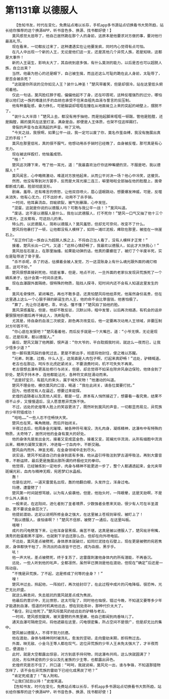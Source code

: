 # 第1131章 以德服人
        【告知书友，时代在变化，免费站点难以长存，手机app多书源站点切换看书大势所趋，站长给你推荐的这个换源APP，听书音色多、换源、找书都好使！】
       莫风感觉太屈辱了，他自己居然跪在那个人的身前，这原本是他要求对方做的事，要对他行最高礼节。
       现在看来，一切都反过来了，这种遭遇实在让他要发疯，同时内心觉得有点可怕。
       在凡人中出现一个新的人王，无论是他们这一支，还是其他几个异荒人族，若是知晓，这都是大事件！
       新的人王诞生，影响太大了，其血统到底多强，有什么莫测的能力，以后是否也可以超脱人族，自立出来？
       当然，他最为担心的还是眼下，自己被生擒，而且还这么可耻的跪在此人身前，太耻辱了，是否会被杀死？
       “这就是你所说的见你如见人王？装什么神圣！”楚风带着笑，但是却很冷，站在这里低头俯视着他。
       仅此一句话，莫风脸红脖子粗，偏偏他起不了身，还在叩首呢，这种反噬强烈的过分，哪怕是以他们这一族的难逢抗手的血统也承受不住来自祖先血液与誓言的反压制。
       他有种羞耻感，奋力挣扎，可是脑袋却哐哐在撞在从地面耸立上来的突起的峭壁上，摆脱不了。
       “装什么大半蒜！”楚风上去，都没有用手抽他，而是抬起脚来哐哐一顿踹，管他是脸膛，还是胸膛，踢的莫风在这里打滚，满身是血，即便是人王体质，也架不住这样踢打。
       骨裂的声音与血液溅起的声音，响了又响。
       “今天之战，我恨啊，如果公平一战，我一定可以废了你，莫名作茧自缚，我没有施展出真正的手段！”
       莫风在那里低吼，真的很不服气，他想动用杀手锏时已经晚了，自身被反噬，那可真是有心无力。
       现在被这样殴打，他恼羞成怒。
       “啪！”
       楚风这次蹲下来，甩了他一耳光，道：“我最喜欢治疗你这种嘴硬的货，不服是吧，我以德服人！”
       莫风闻言，心中略微激动，难道对方放他起来，从而公平对决一场？他心中冷笑，这傻货。
       然而，他没有等到对方罢手，反而是大耳光接二连三，噼里啪啦全部抽在他的脸膛上，面骨都断成几截，脸部彻底变形。
       剧痛，羞辱，还有难言的愤怒，让他双目喷火，眉心竖眼跳动，想要爆发神威，可是，反噬未消失，他有心无力，打不出妙术，动用不了杀手锏。
       一时间，他耳鼻流血，目眦欲裂，被气到暴躁，心中发狂。
       “混蛋，这就是你说的以德服人吗？可敢与我公平一战！？”莫风叫道。
       “废话，这不是以德服人是什么，我在以武德服人，打不死你！”楚风一口气又抽了他十三个大耳光，正反都有，可这劲儿的来。
       特么的，以武德服人，简称以德服人？莫风羞怒，但却无可奈何，改变不了什么。
       楚风将他暴打了一顿，让他都没有人模样了，如同一滩烂泥般，瘫软在那里，被挂在一块崖石上。
       “反正你们这一族自认为超脱人族之上，不将自己当人看了，没有人模样才正常！”
       接着，楚风长出一口气，又道：“这样心情舒畅了，我最欢以德服人，如此才大快我心！”
       莫风挂在石崖上，在那里抽搐，如果能动弹的话，他真的要癫狂了，被打了个半废半死，实在是耻辱进了骨子里。
       “杀不杀呢，杀了的话，估摸着会被人发觉，万一这混账身上有什么魂光跟外面的魂灯相连，这可不妙。”
       楚风很想直接剁死他，彻底省事，但是，地点不对，一旦外面的老家伙发现异荒族死了一个嫡系弟子，估计会第一时间杀进来。
       现在血瀑跟外面隔绝，很特殊的物质，阻挡人探寻，短时间内还不会有人知道这里发生的事。
       莫风毛骨悚然，紧闭嘴巴，再也不敢多语，还真怕楚风将他给弄死，他虽然身份高贵，但在这里遇上这么一个心狠手辣的新诞生的人王，他的命不会比草值钱，他害怕极了。
       “算了，先让你活着吧，乖，听话，懂不懂？”楚风拍了拍他的脸。
       莫风深感羞耻，但是，他却不敢反驳，沉默以待，暗中发誓，以后再次相遇，有机会的话非要狠狠地折磨后再干掉此人，洗刷耻辱。
       尤其是，待自身的血液二次蜕变，颜色再次改变后，他一定要再次动用人王领域，非要压制对方叩首不可。
       “你心底在发狠吧？”楚风看着他，而后反手就是一个大嘴巴，道：“小爷无惧，无论是现在，还是将来，都以德服人。”
       最后，楚风又踹了他两脚，恨声道：“你大爷的，平白耽搁我时间，就这么一夜而已，让我少悟多少道？”
       他一脚将莫风踩的昏死过去，更是不断出手，彻底将他封住，使之难以苏醒。
       “兄弟，刺激，过瘾，什么人王，这简直是人肉包子啊，打起来真舒畅！”远处，驴精喊道。
       老古也在那边，呵斥东北虎赶紧闭关，不要浪费时间，机不可失失不再来。
       老古很想去瀑布更高处修行与闭关，但是，却总觉得不如呆在除非风身边保险，他体会到了妙处，楚风手持木矛，连他都能沾光，各种符文疯狂涌动而来。
       “这是好宝贝，有超凡的来头，属于域外天物！”他激动的叫道。
       楚风不理会他，模仿莫风的口音，喝道：“我在此闭关，请各位莫要打扰。”
       因为，他感觉有人在逼近，想要过来窥探。
       史煌的追随者以及其他人闻言，都是一怔，原本有人悄然接近了，想要看一看究竟，结果不得不止步，又慢慢退后，没人愿意惹异荒族不快。
       不过，远处的史煌等人脸上的笑容更浓了，既然听到莫风的声音，一切都显而易见，异荒族的少年狩猎成功！
       “哈哈……”一些人忍不住畅快大笑。
       楚风也在笑，嘴角微翘，而后开始闭关。
       半夜过去后，他周身金光璀璨，被各种符号淹没，洗礼肉身，凝练精神，这瀑布中有特殊的物质，太奇特了，居然对他的金身有莫大的好处。
       他的身体先是发出金光，接着又变成蓝金色，接着又变，斑斓光华流淌，从所有细胞中流淌出来，精神力凝聚又散开，冲进每一寸血肉中，不断交融。
       楚风由内而外，神圣无暇，在金身领域中走到尽头。
       说实话，楚风不知道自己的金身到底有多强，他从盗引呼吸法到梦古道呼吸法，再到大雷音等，不断运转，最后更是施展出那所谓的终极经文的拳印。
       他觉得，已经锤炼到一定地步，肉身与精神不能更进一步了，整个人都通透起来，金光夹带斑斓光彩，血肉与精神无暇，宛若梦幻水晶般。
       轰！
       也是在这时，一道天雷莫名出现，轰的他翻白眼，头发炸立，浑身过电。
       玛德，遭雷劈了！
       楚风第一时间就想骂娘，以为有人偷袭他，但是，他抬头时，一阵眼晕，这是天劫啊，不是什么外人袭击！
       一般来说，在这阳间，进化者到了圣者境界，少数强者会惹来天劫，很少有人可在半圣渡劫，更不要说金身层次了。
       他提前渡劫，这足以说明所修金身之强大，在这里被上苍规则审视，被盯上了！
       “我以德服人，谁怕谁啊？！”楚风不信邪，被劈了一通后，在这里叫板。
       喀嚓！
       成片的闪电劈落下来，让他浑身冒黑烟，痛苦不堪，这真是被以德服人了，楚风呲牙咧嘴，清秀的脸蛋都黑不溜秋，也就剩下牙齿还那么白，但却在向外喷电弧。
       不远处，莫风差点被劈死，身体原本就破烂，如同烂泥挂在石壁上，现在更是被劈的宛若焦炭，身体都快干枯了，所流出的血液皆干巴巴，成为血痂，黑乎乎。
       吼！
       他一声大吼，差点被劈死，终于复苏了，这雷霆刺激他身体内的所有潜能，不再昏沉。
       远处，一些人听到他的吼声，全都凛然，虽然早已猜测是他在渡劫，但现在“确定”后还是一阵动容。
       “不愧是异荒族，了不起，这是修成了何等的金身？！”
       嗖！
       楚风冲过去，拎起他，一阵拍打，再次给封印了，在此过程中成片的闪电降临，很恐怖，光芒无比炽盛。
       就这么瞬息间，失去抵抗的莫风就差点成为焦炭。
       他最后的意识中，无比愤怒，这太可耻了，同时他也恼恨，错过今晚，不知道又要等多少年才能遇到血瀑，悟道的时机离他远去，想在别处弥补，那种代价太大了。
       “看住，别让他死了。”楚风将莫风扔给远处的驴精与老古。
       一时间，楚风感觉酸爽，被天雷劈的外焦里嫩，他自己都闻到肉香味儿了。
       通天血瀑可隔绝空间，将他遮蔽在这里，闪电很密集，所占空间不是很广，但是却无比的集中。
       楚风被以德服人，不得不努力抗德。
       他在渡劫，身体与精神同时被洗礼，愈发的坚韧，走向雷劫末期，即将熬过去。
       外面，映无敌、小金乌王等人都在叹气，这位异荒族的少年人王未免太强大了，才半夜而已，便渡劫！
       此时，就是大空都露出惊容，对方到底手持何物，同这瀑布共鸣，这么快就圆满了？
       远处，形似林诺依的少女以及孔雀族的少主等，也都露出异色。
       史煌终究是忍不住了，开口道：“呵呵，我就说嘛，莫风兄一出，谁与争锋，不知道那猎物怎样了，该不会在异荒族的雷劫下已经化成黑炭了吧？”
       “肯定死成渣了！”有人附和。
       “让我们拭目以待！”史煌笑道。
       【告知书友，时代在变化，免费站点难以长存，手机app多书源站点切换看书大势所趋，站长给你推荐的这个换源APP，听书音色多、换源、找书都好使！】